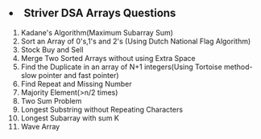 
  <h2><li>Striver DSA Arrays Questions</li></h2>
  <ol type="1">
    <li>Kadane's Algorithm(Maximum Subarray Sum)</li>
    <li>Sort an Array of 0's,1's and 2's (Using Dutch National Flag Algorithm)</li>
    <li>Stock Buy and Sell</li>
    <li>Merge Two Sorted Arrays without using Extra Space</li>
    <li>Find the Duplicate in an array of N+1 integers(Using Tortoise method-slow pointer and fast pointer)</li>
    <li>Find Repeat and Missing Number</li>
    <li>Majority Element(>n/2 times)</li>
    <li>Two Sum Problem</li>
    <li>Longest Substring without Repeating Characters </li>
    <li>Longest Subarray with sum K</li>
    <li>Wave Array</li>
  </ol>
    
  
